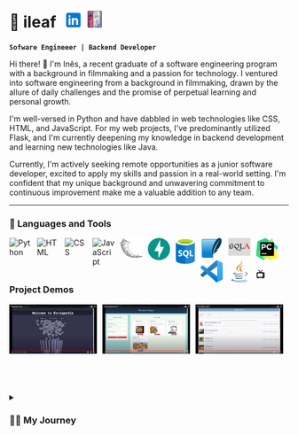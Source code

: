 # 🦉 ileaf &nbsp;[<img src="static/icon-linkedin.png" width="35" alt="LinkedIn Icon">](https://www.linkedin.com/in/inesfolha) [<img src="static/cv.png" width="30" alt="LinkedIn Icon">](https://drive.google.com/file/d/1X0iFDESr6vSOuFmzMYNHY6G3LrF5n616/view?usp=sharing)




**`Sofware Engineeer | Backend Developer `**  

Hi there! 👋 I'm Inês, a recent graduate of a software engineering program with a background in filmmaking and a passion for technology. I ventured into software engineering from a background in filmmaking, drawn by the allure of daily challenges and the promise of perpetual learning and personal growth. 


I'm well-versed in Python and have dabbled in web technologies like CSS, HTML, and JavaScript. For my web projects, I've predominantly utilized Flask, and I'm currently deepening my knowledge in backend development and learning new technologies like Java.  

Currently, I'm actively seeking remote opportunities as a junior software developer, excited to apply my skills and passion in a real-world setting. I'm confident that my unique background and unwavering commitment to continuous improvement make me a valuable addition to any team.


---

### 🧰 Languages and Tools
<img align="left" alt="Python" width="40px" style="padding-right:10px;" src="https://cdn.jsdelivr.net/gh/devicons/devicon/icons/python/python-plain.svg" />
<img align="left" alt="HTML" width="40px" style="padding-right:10px;" src="https://cdn.jsdelivr.net/gh/devicons/devicon/icons/html5/html5-plain.svg" />
<img align="left" alt="CSS" width="40px" style="padding-right:10px;" src="https://cdn.jsdelivr.net/gh/devicons/devicon/icons/css3/css3-plain.svg" />
<img align="left" alt="JavaScript" width="40px" style="padding-right:10px;" src="https://cdn.jsdelivr.net/gh/devicons/devicon/icons/javascript/javascript-plain.svg" />
<img align="left" alt="Flask" width="40px" style="padding-right:10px;" src="static/flask-original-inverted.png" />
<img align="left" alt="FastAPI" width="40px" style="padding-right:10px;" src="static/fastapi-original.svg" />
<img align="left" alt="SQL" width="35px" style="padding-right:10px;" src="static/sql-database-generic.svg" />
<img align="left" alt="Sqlite" width="40px" style="padding-right:10px;" src="static/sqlite-original.svg" />
<img align="left" alt="SQAlchemy" width="40px" style="padding-right:10px;" src="static/sqlalchemy-with-background.png" />
<img align="left" alt="Pycharm" width="40px" style="padding-right:10px;" src="static/PyCharm_Icon.svg.png" />
<img align="left" alt="VSCode" width="40px" style="padding-right:10px;" src="static/Visual_Studio_Code_1.35_icon.svg.png" />
<img align="left" alt="Java" width="40px" style="padding-right:10px;" src="static/java.png" />

<br />

#


### 📺 Project Demos
<div style="display: flex; justify-content: space-between; flex-wrap: wrap;">
  <a href="https://www.youtube.com/watch?v=kAIS983QBS8" style="flex: 0 0 calc(33.33% - 10px); margin-right: 10px; margin-bottom: 10px;">
    <img src="static/youtube screenshots/moviepedia demo.png" alt="Moviepedia Demo" width="250">
  </a>

  <a href="https://www.youtube.com/watch?v=lNLidetiIVA" style="flex: 0 0 calc(33.33% - 10px); margin-right: 10px; margin-bottom: 10px;">
    <img src="static/youtube screenshots/recipe-keeper-demo.png" alt="Recipe Keeper Demo" width="250">
  </a>

  <a href="https://www.youtube.com/watch?v=QfXVmT3e1SQ" style="flex: 0 0 calc(33.33% - 10px); margin-right: 10px; margin-bottom: 10px;">
    <img src="static/youtube screenshots/book-library-demo.png" alt="Book Library Demo" width="250">
  </a>
</div>
<br /> 

#

<details>
 <summary><h3>👨‍💻 My Journey</h3></summary>
   Before embarking on my software engineering journey, I had a background in filmmaking, specialized in directing and editing. My passion for storytelling fueled my creative endeavors in the film industry, but eventually, I yearned for new challenges and intellectual growth.

Driven by this desire, I made a bold transition into the realm of technology. I started with Python and gradually explored CSS, HTML, and JavaScript, venturing into web development with Flask as my primary tool.

My learning path led me to complete the core curriculum of a software engineering bootcamp. This equipped me with essential skills, but my journey doesn't end here.

Throughout my educational journey, I've consistently demonstrated my ability to grasp complex concepts quickly. I've always felt I could do more than what was expected, motivating me to push boundaries and think creatively.

Before the bootcamp, I embarked on a journey of exploration, delving into subjects like biology, mathematics, physics, and chemistry, seeking a career rooted in logic and science. That's when I stumbled upon software engineering and realized it was the right path for me.

I am currently learning Java and Spring, so I can properly develop my next personal project: https://github.com/inesfolha/JobHuntTracker as also planning to start learning to work with MongoDB for the same purpose. 

As a fast learner, resourceful problem solver, and ambitious individual, I eagerly look forward to contributing my skills and enthusiasm to future opportunities and collaborations.
</details>